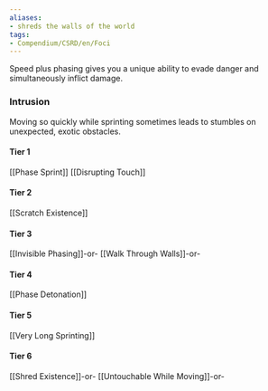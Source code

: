 ```yaml
---
aliases:
- shreds the walls of the world
tags:
- Compendium/CSRD/en/Foci
---
```


Speed plus phasing gives you a unique ability to evade danger and simultaneously inflict damage.
 ### Intrusion
Moving so quickly while sprinting sometimes leads to stumbles on unexpected, exotic obstacles.

#### Tier 1
[[Phase Sprint]]
[[Disrupting Touch]]
#### Tier 2
[[Scratch Existence]]
#### Tier 3
[[Invisible Phasing]]-or-
[[Walk Through Walls]]-or-
#### Tier 4
[[Phase Detonation]]
#### Tier 5
[[Very Long Sprinting]]
#### Tier 6
[[Shred Existence]]-or-
[[Untouchable While Moving]]-or-
